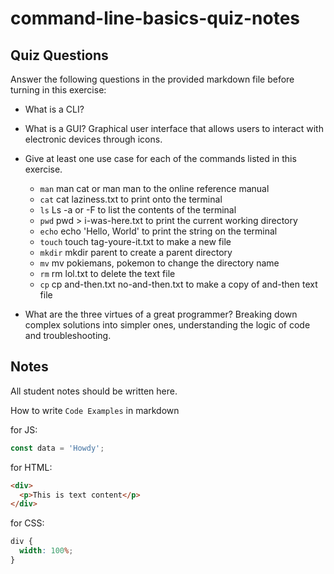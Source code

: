 # command-line-basics-quiz-notes

## Quiz Questions

Answer the following questions in the provided markdown file before turning in this exercise:

- What is a CLI?

- What is a GUI?
Graphical user interface that allows users to interact with electronic devices through icons.
- Give at least one use case for each of the commands listed in this exercise.

  - `man`
man cat or man man to the online reference manual
  - `cat`
cat laziness.txt to print onto the terminal
  - `ls`
Ls -a or -F to list the contents of the terminal
  - `pwd`
pwd > i-was-here.txt to print the current working directory
  - `echo`
echo 'Hello, World' to print the string on the terminal
  - `touch`
touch tag-youre-it.txt to make a new file
  - `mkdir`
mkdir parent to create a parent directory
  - `mv`
mv pokiemans, pokemon to change the directory name
  - `rm`
rm lol.txt to delete the text file
  - `cp`
cp and-then.txt no-and-then.txt to make a copy of and-then text file
- What are the three virtues of a great programmer?
Breaking down complex solutions into simpler ones, understanding the logic of code and troubleshooting.
## Notes

All student notes should be written here.

How to write `Code Examples` in markdown

for JS:

```javascript
const data = 'Howdy';
```

for HTML:

```html
<div>
  <p>This is text content</p>
</div>
```

for CSS:

```css
div {
  width: 100%;
}
```
